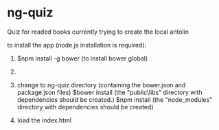 # ng-quiz
Quiz for readed books 
currently trying to create the local antolin 

to install the app (node.js installation is required):
 
 1. $npm install -g bower (to install bower global)
 2. 
 2. change to ng-quiz directory (containing the bower.json and package.json files)
    $bower install
	(the "public\libs" directory with dependencies should be created.)
	$npm install
	(the "node_modules" directory with dependencies should be created)
	
 3.  load the index.html
 
 